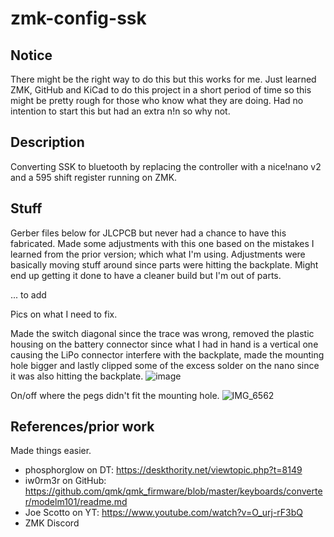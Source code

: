# zmk-config-ssk

## Notice
There might be the right way to do this but this works for me. Just learned ZMK, GitHub and KiCad to do this project in a short period of time so this might be pretty rough for those who know what they are doing. Had no intention to start this but had an extra n!n so why not.

## Description
Converting SSK to bluetooth by replacing the controller with a nice!nano v2 and a 595 shift register running on ZMK.

## Stuff
Gerber files below for JLCPCB but never had a chance to have this fabricated. Made some adjustments with this one based on the mistakes I learned from the prior version; which what I'm using. Adjustments were basically moving stuff around since parts were hitting the backplate. Might end up getting it done to have a cleaner build but I'm out of parts.

... to add

Pics on what I need to fix.

Made the switch diagonal since the trace was wrong, removed the plastic housing on the battery connector since what I had in hand is a vertical one causing the LiPo connector interfere with the backplate, made the mounting hole bigger and lastly clipped some of the excess solder on the nano since it was also hitting the backplate.
![image](https://user-images.githubusercontent.com/83567311/227261189-3442c988-3901-487a-ae98-6c2f759782df.png)

On/off where the pegs didn't fit the mounting hole.
![IMG_6562](https://user-images.githubusercontent.com/83567311/227259389-01cefa91-4113-45e8-a1d3-eea79b02a6fb.JPG)

## References/prior work
Made things easier.

* phosphorglow on DT: https://deskthority.net/viewtopic.php?t=8149
* iw0rm3r on GitHub:  https://github.com/qmk/qmk_firmware/blob/master/keyboards/converter/modelm101/readme.md
* Joe Scotto on YT: https://www.youtube.com/watch?v=O_urj-rF3bQ
* ZMK Discord
